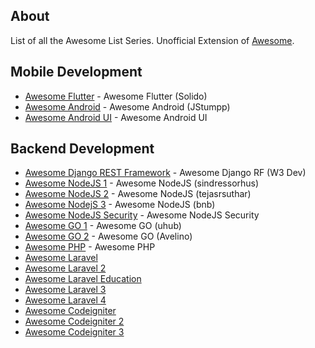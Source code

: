 ## About
List of all the Awesome List Series. Unofficial Extension of [Awesome](https://github.com/sindresorhus/awesome).

## Mobile Development
- [Awesome Flutter](https://github.com/Solido/awesome-flutter) - Awesome Flutter (Solido)
- [Awesome Android](https://github.com/JStumpp/awesome-android) - Awesome Android (JStumpp)
- [Awesome Android UI](https://github.com/wasabeef/awesome-android-ui) - Awesome Android UI

## Backend Development
- [Awesome Django REST Framework](https://github.com/W3Dev/awesome-django-rest-framework) - Awesome Django RF (W3 Dev)
- [Awesome NodeJS 1](https://github.com/sindresorhus/awesome-nodejs) - Awesome NodeJS (sindressorhus)
- [Awesome NodeJS 2](https://github.com/tejasrsuthar/Awesome-NodeJS) - Awesome NodeJS (tejasrsuthar)
- [Awesome NodejS 3](https://github.com/bnb/awesome-awesome-nodejs) - Awesome NodeJS (bnb)
- [Awesome NodeJS Security](https://github.com/lirantal/awesome-nodejs-security) - Awesome NodeJS Security
- [Awesome GO 1](https://github.com/uhub/awesome-go) - Awesome GO (uhub)
- [Awesome GO 2](https://github.com/avelino/awesome-go) - Awesome GO (Avelino)
- [Awesome PHP](https://github.com/ziadoz/awesome-php) - Awesome PHP
- [Awesome Laravel](https://github.com/acacha/awesome-laravel)
- [Awesome Laravel 2](https://github.com/chiraggude/awesome-laravel)
- [Awesome Laravel Education](https://github.com/fukuball/Awesome-Laravel-Education)
- [Awesome Laravel 3](https://github.com/meSingh/awesome-laravel)
- [Awesome Laravel 4](https://github.com/TimothyDJones/awesome-laravel)
- [Awesome Codeigniter](https://github.com/ufhy/awesome-codeigniter)
- [Awesome Codeigniter 2](https://github.com/aquasmit/awesome-codeigniter)
- [Awesome Codeigniter 3](https://github.com/codeigniter-id/awesome-codeigniter)
